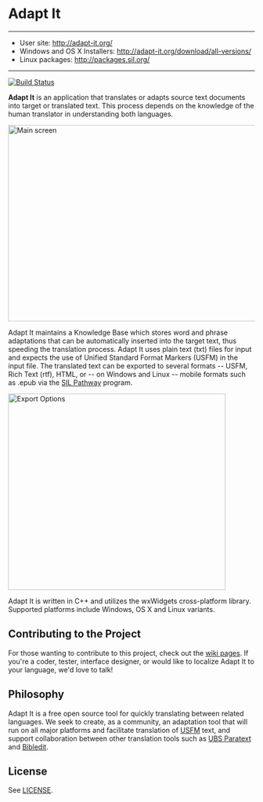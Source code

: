 # Adapt It

---

- User site: http://adapt-it.org/
- Windows and OS X Installers: http://adapt-it.org/download/all-versions/
- Linux packages: http://packages.sil.org/

---

[![Build Status](https://travis-ci.org/adapt-it/adaptit.svg?branch=master)](https://travis-ci.org/adapt-it/adaptit)

**Adapt It** is an application that translates or adapts source text documents into target or translated text. This process depends on the knowledge of the human translator in understanding both languages. 

<img src="https://github.com/adapt-it/adaptit/blob/master/res/screenshots/ai_main.png" width=512 height=400 alt="Main screen" title="Main screen" />

Adapt It maintains a Knowledge Base which stores word and phrase adaptations that can be automatically inserted into the target text, thus speeding the translation process. Adapt It uses plain text (txt) files for input and expects the use of Unified Standard Format Markers (USFM) in the input file. The translated text can be exported to several formats -- USFM, Rich Text (rtf), HTML, or -- on Windows and Linux -- mobile formats such as .epub via the [SIL Pathway](http://pathway.sil.org/) program.

<img src="https://github.com/adapt-it/adaptit/blob/master/res/screenshots/ai_export.png" width=444 height=400 alt="Export Options" title="Export Options" />

Adapt It is written in C++ and utilizes the wxWidgets cross-platform library. Supported platforms include Windows, OS X and Linux variants.

## Contributing to the Project

For those wanting to contribute to this project, check out the [wiki pages](https://github.com/adapt-it/adaptit/wiki). If you're a coder, tester, interface designer, or would like to localize Adapt It to your language, we'd love to talk!

## Philosophy

Adapt It is a free open source tool for quickly translating between related languages. We seek to create, as a community, an adaptation tool that will run on all major platforms and facilitate translation of [USFM](http://paratext.ubs-translations.org/about/usfm) text, and support collaboration between other translation tools such as [UBS Paratext](http://paratext.ubs-translations.org/) and [Bibledit](https://sites.google.com/site/bibledit/).

## License

See [LICENSE](https://github.com/adapt-it/adaptit/blob/master/license/LICENSING.txt).
